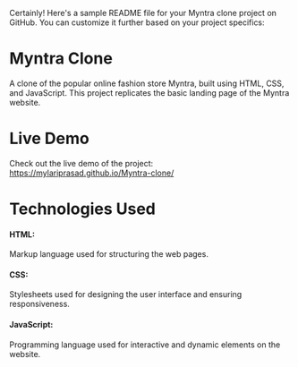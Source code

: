 
Certainly! Here's a sample README file for your Myntra clone project on GitHub. You can customize it further based on your project specifics:

# Myntra Clone
A clone of the popular online fashion store Myntra, built using HTML, CSS, and JavaScript. This project replicates the basic landing page of the Myntra website.

# Live Demo
Check out the live demo of the project: https://mylariprasad.github.io/Myntra-clone/

# Technologies Used
#### <h4>HTML:</h4> Markup language used for structuring the web pages.
#### <h4>CSS:</h4> Stylesheets used for designing the user interface and ensuring responsiveness.
#### <h4>JavaScript:</h4> Programming language used for interactive and dynamic elements on the website.

